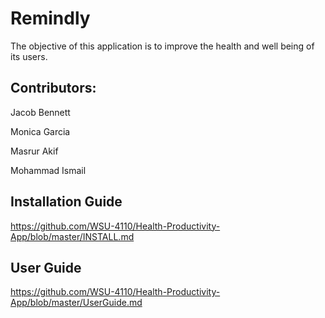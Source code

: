 # Remindly
The objective of this application is to improve the health and well being of its users.

## Contributors:
Jacob Bennett

Monica Garcia

Masrur Akif

Mohammad Ismail

## Installation Guide
https://github.com/WSU-4110/Health-Productivity-App/blob/master/INSTALL.md

## User Guide
https://github.com/WSU-4110/Health-Productivity-App/blob/master/UserGuide.md
